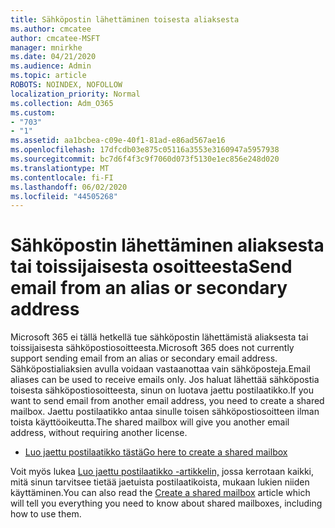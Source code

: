 ```yaml
---
title: Sähköpostin lähettäminen toisesta aliaksesta
ms.author: cmcatee
author: cmcatee-MSFT
manager: mnirkhe
ms.date: 04/21/2020
ms.audience: Admin
ms.topic: article
ROBOTS: NOINDEX, NOFOLLOW
localization_priority: Normal
ms.collection: Adm_O365
ms.custom:
- "703"
- "1"
ms.assetid: aa1bcbea-c09e-40f1-81ad-e86ad567ae16
ms.openlocfilehash: 17dfcdb03e875c05116a3553e3160947a5957938
ms.sourcegitcommit: bc7d6f4f3c9f7060d073f5130e1ec856e248d020
ms.translationtype: MT
ms.contentlocale: fi-FI
ms.lasthandoff: 06/02/2020
ms.locfileid: "44505268"
---
```

# <a name="send-email-from-an-alias-or-secondary-address"></a><span data-ttu-id="636f0-102">Sähköpostin lähettäminen aliaksesta tai toissijaisesta osoitteesta</span><span class="sxs-lookup"><span data-stu-id="636f0-102">Send email from an alias or secondary address</span></span>

<span data-ttu-id="636f0-103">Microsoft 365 ei tällä hetkellä tue sähköpostin lähettämistä aliaksesta tai toissijaisesta sähköpostiosoitteesta.</span><span class="sxs-lookup"><span data-stu-id="636f0-103">Microsoft 365 does not currently support sending email from an alias or secondary email address.</span></span> <span data-ttu-id="636f0-104">Sähköpostialiaksien avulla voidaan vastaanottaa vain sähköposteja.</span><span class="sxs-lookup"><span data-stu-id="636f0-104">Email aliases can be used to receive emails only.</span></span> <span data-ttu-id="636f0-105">Jos haluat lähettää sähköpostia toisesta sähköpostiosoitteesta, sinun on luotava jaettu postilaatikko.</span><span class="sxs-lookup"><span data-stu-id="636f0-105">If you want to send email from another email address, you need to create a shared mailbox.</span></span> <span data-ttu-id="636f0-106">Jaettu postilaatikko antaa sinulle toisen sähköpostiosoitteen ilman toista käyttöoikeutta.</span><span class="sxs-lookup"><span data-stu-id="636f0-106">The shared mailbox will give you another email address, without requiring another license.</span></span>
  
- [<span data-ttu-id="636f0-107">Luo jaettu postilaatikko tästä</span><span class="sxs-lookup"><span data-stu-id="636f0-107">Go here to create a shared mailbox</span></span>](https://portal.office.com/AdminPortal/Home#/AssistedGuide/addemailoptions)

<span data-ttu-id="636f0-108">Voit myös lukea [Luo jaettu postilaatikko -artikkelin,](https://docs.microsoft.com/microsoft-365/admin/email/create-a-shared-mailbox) jossa kerrotaan kaikki, mitä sinun tarvitsee tietää jaetuista postilaatikoista, mukaan lukien niiden käyttäminen.</span><span class="sxs-lookup"><span data-stu-id="636f0-108">You can also read the [Create a shared mailbox](https://docs.microsoft.com/microsoft-365/admin/email/create-a-shared-mailbox) article which will tell you everything you need to know about shared mailboxes, including how to use them.</span></span>